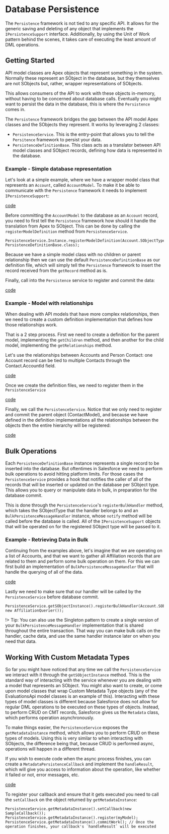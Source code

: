 # Database Persistence

The `Persistence` framework is not tied to any specific API. It allows for the generic 
saving and deleting of any object that implements the `IPersistenceSupport` interface. Additionally, by using the Unit
of Work pattern behind the scenes, it takes care of executing the least amount of DML operations.

## Getting Started

API model classes are Apex objects that represent something in the system. Normally these represent
an SObject in the database, but they themselves are not SObjects but, rather, wrapper representations of SObjects.

This allows consumers of the API to work with these objects in-memory, without having to be concerned about
database calls. Eventually you might want to persist the data in the database, this is where the `Persistence` 
comes in.

The `Persistence` framework bridges the gap between the API model Apex classes and the SObjects they represent.
It works by leveraging 2 classes:
* `PersistenceService`. This is the entry-point that allows you to tell the `Persitence` framework to persist your data.
* `PersistenceDefinitionBase`. This class acts as a translator between API model classes and SObject records, defining
how data is represented in the database.

### Example - Simple database representation

Let's look at a simple example, where we have a wrapper model class that represents an `Account`, called `AccountModel`.
To make it be able to communicate with the `Persistence` framework it needs to implement `IPersistenceSupport`:

[code](../../samples/persistence/classes/PersistenceDocsSamples.cls ':include :type=code apex :fragment=accountmodel')

Before committing the `AccountModel` to the database as an `Account` record, you need to first tell the `Persistence` framework
how should it handle the translation from Apex to SObject. This can be done by calling the `registerModelDefinition` method
from `PersistenceService`.

```apex
PersistenceService.Instance.registerModelDefinition(Account.SObjectType, PersistenceDefinitionBase.class);
```

Because we have a simple model class with no children or parent relationship then we can use the default `PersistenceDefinitionBase`
as our definition file, which will simply tell the `Persistence` framework to insert the record received from the `getRecord`
method as is.

Finally, call into the `Persistence` service to register and commit the data:

[code](../../samples/persistence/classes/PersistenceDocsSamples.cls ':include :type=code apex :fragment=simpleregistercommit')

### Example - Model with relationships

When dealing with API models that have more complex relationships, then we need to create a custom definition implementation
that defines how those relationships work.

That is a 2 step process. First we need to create a definition for the parent model, implementing the `getChildren` method,
and then another for the child model, implementing the `getRelationships` method.

Let's use the relationships between Accounts and Person Contact: one Account record can be tied to multiple Contacts through the
Contact.AccountId field.

[code](../../samples/persistence/classes/PersistenceDocsSamples.cls ':include :type=code apex :fragment=models-and-defs')

Once we create the definition files, we need to register them in the `PersistenceService`

[code](../../samples/persistence/classes/PersistenceDocsSamples.cls ':include :type=code apex :fragment=relationship-registrations')

Finally, we call the `PersistenceService`. Notice that we only need to register and commit the parent object (ContactModel), and
because we have defined in the definition implementations all the relationships between the objects then the entire
hierarchy will be registered:

[code](../../samples/persistence/classes/PersistenceDocsSamples.cls ':include :type=code apex :fragment=calling-persistence')

## Bulk Operations

Each `PersistenceDefinitionBase` instance represents a single record to be inserted into the database. But oftentimes
in Salesforce we need to perform bulk operations to avoid hitting platform limits. For those cases the `PersistenceService`
provides a hook that notifies the caller of all of the records that will be inserted or updated on the database
per SObject type. This allows you to query or manipulate data in bulk, in preparation for the database commit.

This is done through the `PersistenceService`'s `registerBulkHandler` method, which takes the SObjectType that the
handler belongs to and an `BulkPersistenceMessageHandler` instance, whose `notify` method will be called before
the database is called. All of the `IPersistenceSupport` objects that will be operated on for the registered SObject type will be passed
to it.

### Example - Retrieving Data in Bulk

Continuing from the examples above, let's imagine that we are operating on a list of Accounts, and that we want to
gather all Affiliation records that are related to them and perform some bulk operation on them. 
For this we can first build an implementation of `BulkPersistenceMessageHandler` that will handle the querying of all of the data.

[code](../../samples/persistence/classes/PersistenceDocsSamples.cls ':include :type=code apex :fragment=bulk-handler')

Lastly we need to make sure that our handler will be called by the `PersistenceService` before database commit.

```apex
PersistenceService.getSObjectInstance().registerBulkHandler(Account.SObjectType, new AffiliationQuerier());
```

!> Tip: You can also use the Singleton pattern to create a single version of your `BulkPersistenceMessageHandler` implementation
that is shared throughout the entire transaction. That way you can make bulk calls on the handler, cache data, and use the
same handler instance later on when you need that data.

## Working With Custom Metadata Types

So far you might have noticed that any time we call the `PersistenceService` we interact with it through the `getSObjectInstance`
method. This is the standard way of interacting with the service whenever you are dealing with a model that represents an SObject.
You might also want to create, or come upon model classes that wrap Custom Metadata Type objects (any of the EvaluationsApi
model classes is an example of this). Interacting with these types of model classes is different because Salesforce does
not allow for regular DML operations to be executed on these types of objects. Instead, to perform CRUD on CMT records, 
Salesforce gives us the `Metadata` class, which performs operation asynchronously.

To make things easier, the `PersistenceService` exposes the `getMetadataInstance` method, which allows you to perform
CRUD on these types of models. Using this is very similar to when interacting with SObjects, the difference being
that, because CRUD is performed async, operations will happen in a different thread.

If you wish to execute code when the async process finishes, you can create a `MetadataPersistenceCallback` and implement
the `handleResult`, which will give you access to information about the operation, like whether it failed or not, error messages,
etc.

[code](../../samples/persistence/classes/PersistenceDocsSamples.cls ':include :type=code apex :fragment=callback')

To register your callback and ensure that it gets executed you need to call the `setCallback` on the object returned by 
`getMetadataInstance`:

```apex
PersistenceService.getMetadataInstance().setCallback(new SampleCallback());
PersistenceService.getMetadataInstance().register(myModel);
PersistenceService.getMetadataInstance().commitWork(); // Once the operation finishes, your callback's `handleResult` will be executed
```
